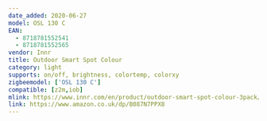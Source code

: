 ```yaml
---
date_added: 2020-06-27
model: OSL 130 C
EAN: 
  - 8718781552541
  - 8718781552565
vendor: Innr
title: Outdoor Smart Spot Colour
category: light
supports: on/off, brightness, colortemp, colorxy
zigbeemodel: ['OSL 130 C']
compatible: [z2m,iob]
mlink: https://www.innr.com/en/product/outdoor-smart-spot-colour-3pack/
link: https://www.amazon.co.uk/dp/B087N7PPX8
---
```

